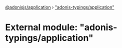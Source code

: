 [@adonisjs/application](../README.md) › ["adonis-typings/application"](_adonis_typings_application_.md)

# External module: "adonis-typings/application"


